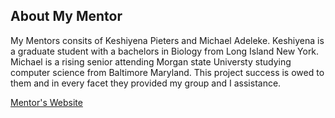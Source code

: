 ## About My Mentor

My Mentors consits of Keshiyena Pieters and Michael Adeleke. Keshiyena is a graduate student with a bachelors in Biology from Long Island New York. Michael is a rising senior attending Morgan state Universty studying computer science from Baltimore Maryland. This project success is owed to them and in every facet they provided my group and I assistance. 

[Mentor's Website](https://htilua.org/about-the-pi)


